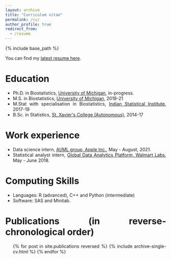 ```yaml
---
layout: archive
title: "Curriculum vitae"
permalink: /cv/
author_profile: true
redirect_from:
  - /resume
---
```


<style>
body {
text-align: justify}
</style>

{% include base_path %}

You can find my [latest resume here](https://github.com/soumikp/soumikp.github.io/blob/master/files/CV_Oct2022.pdf). 

Education
======
* Ph.D. in Biostatistics, [University of Michigan](https://sph.umich.edu/biostat/), in-progress.
* M.S. in Biostatistics, [University of Michigan](https://sph.umich.edu/biostat/), 2019-21
* M.Stat with specialisation in Biostatistics, [Indian Statistical Institute](www.isical.ac.in), 2017-19
* B.Sc. in Statistics, [St. Xavier's College (Autonomous)](www.sxccal.edu), 2014-17


Work experience
======
* Data science intern, [AI/ML group, Apple Inc.](https://www.apple.com/careers/us/machine-learning-and-ai.html), May - August, 2021. 
* Statistical analyst intern, [Global Data Analytics Platform, Walmart Labs](https://careers.walmart.com/teams), May - June 2018.

  
Computing Skills
======
* Languages: R (advanced), C++ and Python (intermediate) 
* Software: SAS and Minitab.

Publications (in reverse-chronological order)
======
  <ul>{% for post in site.publications reversed %}
    {% include archive-single-cv.html %}
  {% endfor %}</ul>

<!--  
Talks
======
   <ul>{% for post in site.talks %}
     {% include archive-single-talk-cv.html %}
   {% endfor %}</ul>
  
Teaching
======
  <ul>{% for post in site.teaching %}
    {% include archive-single-cv.html %}
  {% endfor %}</ul>
  
Service and leadership
======
* Currently signed in to 43 different slack teams -->
